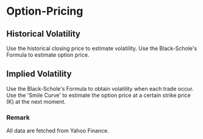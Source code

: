 # Option-Pricing

## Historical Volatility
Use the historical closing price to estimate volatility.
Use the Black-Schole's Formula to estimate option price.

## Implied Volatility
Use the Black-Schole's Formula to obtain volatility when each trade occur.
Use the 'Smile Curve' to estimate the option price at a certain strike price (K) at the next moment.

### Remark
All data are fetched from Yahoo Finance.
